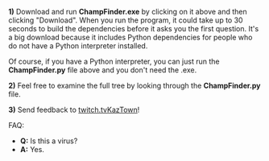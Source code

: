**1)** Download and run **ChampFinder.exe** by clicking on it above and then clicking "Download". When you run the program, it could take up to 30 seconds to build the dependencies before it asks you the first question. It's a big download because it includes Python dependencies for people who do not have a Python interpreter installed.

Of course, if you have a Python interpreter, you can just run the **ChampFinder.py** file above and you don't need the .exe.

**2)** Feel free to examine the full tree by looking through the **ChampFinder.py** file.

**3)** Send feedback to [twitch.tvKazTown](https://twitch.tv/Kaztown)!

FAQ: 
- **Q:** Is this a virus?
- **A:** Yes.
